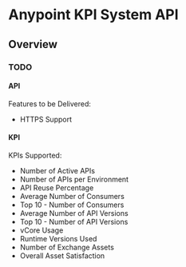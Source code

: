 # Anypoint KPI System API
## Overview

### TODO
#### API
Features to be Delivered:
* HTTPS Support
#### KPI
KPIs Supported:
* Number of Active APIs
* Number of APIs per Environment
* API Reuse Percentage
* Average Number of Consumers
* Top 10 - Number of Consumers
* Average Number of API Versions
* Top 10 - Number of API Versions
* vCore Usage
* Runtime Versions Used
* Number of Exchange Assets
* Overall Asset Satisfaction

